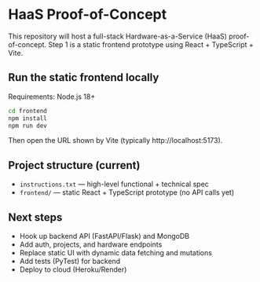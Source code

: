 # HaaS Proof-of-Concept

This repository will host a full-stack Hardware-as-a-Service (HaaS) proof-of-concept. Step 1 is a static frontend prototype using React + TypeScript + Vite.

## Run the static frontend locally

Requirements: Node.js 18+

```bash
cd frontend
npm install
npm run dev
```

Then open the URL shown by Vite (typically http://localhost:5173).

## Project structure (current)

- `instructions.txt` — high-level functional + technical spec
- `frontend/` — static React + TypeScript prototype (no API calls yet)

## Next steps

- Hook up backend API (FastAPI/Flask) and MongoDB
- Add auth, projects, and hardware endpoints
- Replace static UI with dynamic data fetching and mutations
- Add tests (PyTest) for backend
- Deploy to cloud (Heroku/Render)
